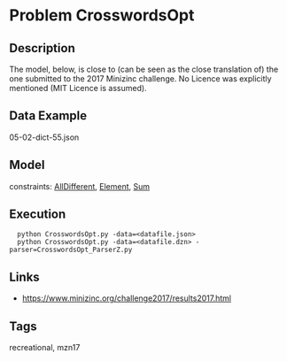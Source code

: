 # Problem CrosswordsOpt
## Description
The model, below, is close to (can be seen as the close translation of) the one submitted to the 2017 Minizinc challenge.
No Licence was explicitly mentioned (MIT Licence is assumed).

## Data Example
  05-02-dict-55.json

## Model
  constraints: [AllDifferent](http://pycsp.org/documentation/constraints/AllDifferent), [Element](http://pycsp.org/documentation/constraints/Element), [Sum](http://pycsp.org/documentation/constraints/Sum)

## Execution
```
  python CrosswordsOpt.py -data=<datafile.json>
  python CrosswordsOpt.py -data=<datafile.dzn> -parser=CrosswordsOpt_ParserZ.py
```

## Links
  - https://www.minizinc.org/challenge2017/results2017.html

## Tags
  recreational, mzn17
